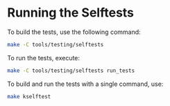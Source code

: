 # Running the Selftests

To build the tests, use the following command:

```bash
make -C tools/testing/selftests
```

To run the tests, execute:

```bash
make -C tools/testing/selftests run_tests
```

To build and run the tests with a single command, use:

```bash
make kselftest
```
